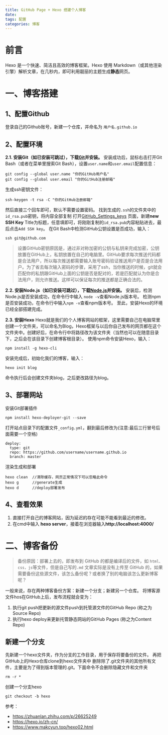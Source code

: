 ```yaml
---
title: GitHub Page + Hexo 搭建个人博客
date: 
tags: 配置
categories: 博客
---
```

# 前言
Hexo 是一个快速、简洁且高效的博客框架。Hexo 使用 Markdown（或其他渲染引擎）解析文章，在几秒内，即可利用靓丽的主题生成**静态**网页。
# 一、博客搭建
## 1、配置Github
登录自己的Github账号，新建一个仓库，并命名为 `用户名.github.io`
## 2、配置环境
**2.1. 安装Git（如已安装可跳过），下载[Git](https://git-scm.com/download/win)并安装。**
安装成功后，鼠标右击打开Git Bash（或者在菜单里搜索Git Bash），设置`user.name`和`user.email`配置信息：
```
git config --global user.name "你的GitHub用户名"
git config --global user.email "你的GitHub注册邮箱"
```
生成ssh密钥文件：
```
ssh-keygen -t rsa -C "你的GitHub注册邮箱"
```
然后直接三个回车即可，默认不需要设置密码。
找到生成的`.ssh`的文件夹中的`id_rsa.pub`密钥，将内容全部复制
打开[GitHub_Settings_keys](https://github.com/settings/keys) 页面，新建**new SSH Key**
Title为标题，任意填即可，将刚刚复制的`id_rsa.pub`内容粘贴进去，最后点击`Add SSH key`。
在Git Bash中检测GitHub公钥设置是否成功，输入：
```
ssh git@github.com
```
>设置GitHub密钥原因是，通过非对称加密的公钥与私钥来完成加密，公钥放置在GitHub上，私钥放置在自己的电脑里。GitHub要求每次推送代码都是合法用户，所以每次推送都需要输入账号密码验证推送用户是否是合法用户。为了省去每次输入密码的步骤，采用了ssh，当你推送的时候，git就会匹配你的私钥跟GitHub上面的公钥是否是配对的，若是匹配就认为你是合法用户，则允许推送。这样可以保证每次的推送都是正确合法的。

**2.2. 安装Node.js（如已安装可跳过），下载[Node.js](https://nodejs.org/en/download/)并安装。**
安装后，检测Node.js是否安装成功，在命令行中输入 `node -v`查看Node.js版本号。
检测npm是否安装成功，在命令行中输入`npm -v`查看npm版本号。
至此，安装Hexo的环境已经全部搭建完成。

**2.3. 安装Hexo**
Hexo就是我们的个人博客网站的框架，这里需要自己在电脑常里创建一个文件夹，可以命名为Blog，Hexo框架与以后你自己发布的网页都在这个文件夹中。创建好后，在命令行中将路径改为该文件夹（当然也可以在随意目录下，之后会在该目录下创建博客根目录）。
使用npm命令安装Hexo，输入：
```
npm install -g hexo-cli 
```
安装完成后，初始化我们的博客，输入：
```
hexo init blog
```
命令执行后会创建文件夹blog，之后更改路径为blog。
## 3、部署网站
安装Git部署插件
```
npm install hexo-deployer-git --save
```
打开站点目录下的配置文件`_config.yml`，翻到最后修改为(注意:最后三行冒号后面需要一个空格)
```
deploy:
  type: git
  repo: https://github.com/username/username.github.io
  branch: master
```
渲染生成和部署
```
hexo clean  //清除缓存，网页正常情况下可以忽略此命令
hexo g      //generate生成
hexo d      //deploy部署发布
```
## 4、查看效果
1. 直接打开自己的博客网站，因为延迟的存在可能不能看到最近的修改。
2. 在cmd中输入 **hexo server**，接着在浏览器输入**http://localhost:4000/**

# 二、博客备份
>备份原因：部署上去的，即发布到 GitHub 的都是编译后的文件，如 `html、css，js`等文件，但是自己写的`.md` 文章实际是没有上传至 GitHub 的，如果需要备份这些源文件，该怎么备份呢？或者换了别的电脑该怎么更新博客呢？

一般来说，存在两种博客备份方案：新建一个分支；新建另一个仓库。
将博客源文件hos在GitHub上后，发布流程就会变为：
1. 执行git push把更新的源文件push到托管源文件的GitHub Repo (称之为Source Repo)
2. 执行hexo deploy来更新托管静态网站的GitHub Pages (称之为Content Repo)
   
## 新建一个分支
先新建一个hexo文件夹，作为分支的工作目录，用于保存将要备份的文件。
再把GitHub上的Hexo仓库clone到hexo文件夹中
删除除了.git文件夹的其他所有文件，主要是为了得到版本管理的.git。下面命令不会删除隐藏文件和文件夹
~~~
rm -r *
~~~
创建一个分支hexo
~~~
git checkout -b hexo
~~~

参考：
- https://zhuanlan.zhihu.com/p/26625249
- https://hexo.io/zh-cn/
- https://www.makcyun.top/hexo02.html